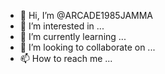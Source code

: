 - 👋 Hi, I’m @ARCADE1985JAMMA
- 👀 I’m interested in ...
- 🌱 I’m currently learning ...
- 💞️ I’m looking to collaborate on ...
- 📫 How to reach me ...

<!---
ARCADE1985JAMMA/ARCADE1985JAMMA is a ✨ special ✨ repository because its `README.md` (this file) appears on your GitHub profile.
You can click the Preview link to take a look at your changes.
--->
